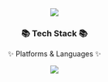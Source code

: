 <div align=center>
	<img src="https://capsule-render.vercel.app/api?type=waving&color=auto&height=200&section=header&text=Welcome!&fontSize=90" />	
</div>
<div align=center>
	<h3>📚 Tech Stack 📚</h3>
	<p>✨ Platforms & Languages ✨</p>
</div>
<div align=center>
	<img src="https://img.shields.io/badge/HTML5-E34F26?style=flat-square&logo=HTML5&logoColor=white"/>
<div>
	
